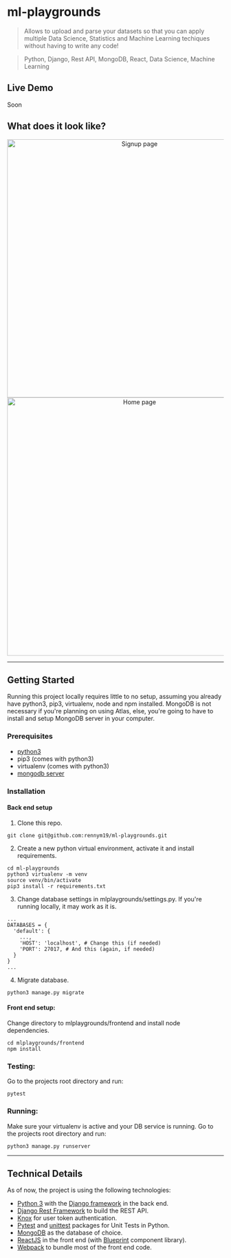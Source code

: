 # ml-playgrounds
> Allows to upload and parse your datasets so that you can apply multiple Data Science, Statistics and Machine Learning techiques without having to write any code!

> Python, Django, Rest API, MongoDB, React, Data Science, Machine Learning

## Live Demo
Soon

## What does it look like?
<p align="center">
  <img src="https://user-images.githubusercontent.com/18429626/84722135-5ebe5d80-af50-11ea-8b65-9e1b8a04ee33.png" width="600px" alt="Signup page"/>
  <img src="https://user-images.githubusercontent.com/18429626/84722134-5d8d3080-af50-11ea-9612-a98681f96fb0.png" width="600px" alt="Home page"/>
<p/>

<hr/>

## Getting Started
Running this project locally requires little to no setup, assuming you already have python3, pip3, virtualenv, node and npm installed. MongoDB is not necessary if you're planning on using Atlas, else, you're going to have to install and setup MongoDB server in your computer.

### Prerequisites
- [python3](https://www.python.org/download/releases/3.0/)
- pip3 (comes with python3)
- virtualenv (comes with python3)
- [mongodb server](https://www.mongodb.com/download-center/community)

### Installation
#### Back end setup
1. Clone this repo.
  ```
  git clone git@github.com:rennym19/ml-playgrounds.git
  ```
2. Create a new python virtual environment, activate it and install requirements.
  ```
  cd ml-playgrounds
  python3 virtualenv -m venv
  source venv/bin/activate
  pip3 install -r requirements.txt
  ```
3. Change database settings in mlplaygrounds/settings.py. If you're running locally, it may work as it is.
  ```
  ...
  DATABASES = {
    'default': {
      ...,
      'HOST': 'localhost', # Change this (if needed)
      'PORT': 27017, # And this (again, if needed)
    }
  }
  ...
  ```
4. Migrate database.
  ```
  python3 manage.py migrate
  ```

#### Front end setup:
Change directory to mlplaygrounds/frontend and install node dependencies.
  ```
  cd mlplaygrounds/frontend
  npm install
  ```

### Testing:
Go to the projects root directory and run:
  ```
  pytest
  ```
  
### Running:
Make sure your virtualenv is active and your DB service is running. Go to the projects root directory and run:
  ```
  python3 manage.py runserver
  ```

<hr/>

## Technical Details
As of now, the project is using the following technologies:
- [Python 3](https://www.python.org/) with the [Django framework](https://www.djangoproject.com/) in the back end.
- [Django Rest Framework](https://www.django-rest-framework.org/) to build the REST API.
- [Knox](https://github.com/James1345/django-rest-knox) for user token authentication.
- [Pytest](https://docs.pytest.org/en/latest/) and [unittest](https://docs.python.org/3/library/unittest.html) packages for Unit Tests in Python.
- [MongoDB](https://www.mongodb.com/) as the database of choice.
- [ReactJS](https://reactjs.org/) in the front end (with [Blueprint](https://www.blueprintjs.com/) component library).
- [Webpack](https://webpack.js.org/) to bundle most of the front end code.
